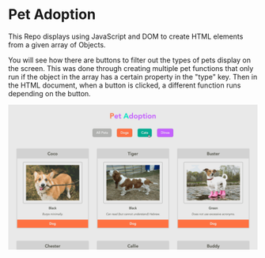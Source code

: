 # Pet Adoption

This Repo displays using JavaScript and DOM to create HTML elements from a given array of Objects.

You will see how there are buttons to filter out the types of pets display on the screen. This was done through 
creating multiple pet functions that only run if the object in the array has a certain property in the "type" 
key. Then in the HTML document, when a button is clicked, a different function runs depending on the button.

![Alt Text](./demo/pet-adoption-demo.gif)
